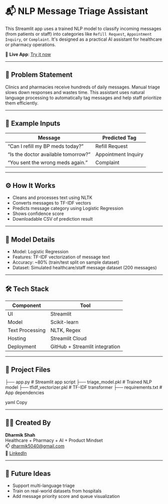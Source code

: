 # 📬 NLP Message Triage Assistant

This Streamlit app uses a trained NLP model to classify incoming messages (from patients or staff) into categories like `Refill Request`, `Appointment Inquiry`, or `Complaint`. It's designed as a practical AI assistant for healthcare or pharmacy operations.

🔗 **Live App**: [Try it now](https://nlp-message-triage-assistant-demo.streamlit.app/)

---

## 🧠 Problem Statement

Clinics and pharmacies receive hundreds of daily messages. Manual triage slows down responses and wastes time. This assistant uses natural language processing to automatically tag messages and help staff prioritize them efficiently.

---

## 💾 Example Inputs

| Message | Predicted Tag |
|--------|----------------|
| “Can I refill my BP meds today?” | Refill Request |
| “Is the doctor available tomorrow?” | Appointment Inquiry |
| “You sent the wrong meds again.” | Complaint |

---

## ⚙️ How It Works

- Cleans and processes text using NLTK
- Converts messages to TF-IDF vectors
- Predicts message category using Logistic Regression
- Shows confidence score
- Downloadable CSV of prediction result

---

## 🧠 Model Details

- Model: Logistic Regression
- Features: TF-IDF vectorization of message text
- Accuracy: ~80% (train/test split on sample dataset)
- Dataset: Simulated healthcare/staff message dataset (200 messages)

---

## 🛠️ Tech Stack

| Component | Tool |
|----------|------|
| UI | Streamlit |
| Model | Scikit-learn |
| Text Processing | NLTK, Regex |
| Hosting | Streamlit Cloud |
| Deployment | GitHub + Streamlit integration |

---

## 📁 Project Files

├── app.py # Streamlit app script
├── triage_model.pkl # Trained NLP model
├── tfidf_vectorizer.pkl # TF-IDF transformer
├── requirements.txt # App dependencies

yaml
Copy

---

## 🙋‍♂️ Created By

**Dharmik Shah**  
Healthcare + Pharmacy + AI + Product Mindset  
📫 dharmik5040@gmail.com  
🔗 [LinkedIn](www.linkedin.com/in/dharmikshah4) 

---

## 🔮 Future Ideas

- Support multi-language triage  
- Train on real-world datasets from hospitals  
- Add message priority score and queue visualization
